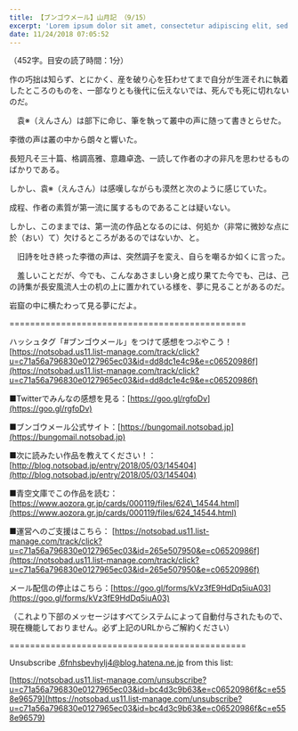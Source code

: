 ```yaml
---
title: 【ブンゴウメール】山月記 （9/15）
excerpt: 'Lorem ipsum dolor sit amet, consectetur adipiscing elit, sed do eiusmod tempor incididunt ut labore et dolore magna aliqua. Praesent elementum facilisis leo vel fringilla est ullamcorper eget. At imperdiet dui accumsan sit amet nulla facilisi morbi tempus.'
date: 11/24/2018 07:05:52
---
```


（452字。目安の読了時間：1分）

作の巧拙は知らず、とにかく、産を破り心を狂わせてまで自分が生涯それに執着したところのものを、一部なりとも後代に伝えないでは、死んでも死に切れないのだ。

　袁※（えんさん）は部下に命じ、筆を執って叢中の声に随って書きとらせた。

李徴の声は叢の中から朗々と響いた。

長短凡そ三十篇、格調高雅、意趣卓逸、一読して作者の才の非凡を思わせるものばかりである。

しかし、袁※（えんさん）は感嘆しながらも漠然と次のように感じていた。

成程、作者の素質が第一流に属するものであることは疑いない。

しかし、このままでは、第一流の作品となるのには、何処か（非常に微妙な点に於（おい）て）欠けるところがあるのではないか、と。

　旧詩を吐き終った李徴の声は、突然調子を変え、自らを嘲るか如くに言った。

　羞しいことだが、今でも、こんなあさましい身と成り果てた今でも、己は、己の詩集が長安風流人士の机の上に置かれている様を、夢に見ることがあるのだ。

岩窟の中に横たわって見る夢にだよ。

\==============================================

ハッシュタグ「#ブンゴウメール」をつけて感想をつぶやこう！ [https://notsobad.us11.list-manage.com/track/click?u=c71a56a796830e0127965ec03&id=dd8dc1e4c9&e=c06520986f](https://notsobad.us11.list-manage.com/track/click?u=c71a56a796830e0127965ec03&id=dd8dc1e4c9&e=c06520986f)

■Twitterでみんなの感想を見る：[https://goo.gl/rgfoDv](https://goo.gl/rgfoDv)

■ブンゴウメール公式サイト：[https://bungomail.notsobad.jp](https://bungomail.notsobad.jp)

■次に読みたい作品を教えてください！：[http://blog.notsobad.jp/entry/2018/05/03/145404](http://blog.notsobad.jp/entry/2018/05/03/145404)

■青空文庫でこの作品を読む：[https://www.aozora.gr.jp/cards/000119/files/624\_14544.html](https://www.aozora.gr.jp/cards/000119/files/624_14544.html)

■運営へのご支援はこちら： [https://notsobad.us11.list-manage.com/track/click?u=c71a56a796830e0127965ec03&id=265e507950&e=c06520986f](https://notsobad.us11.list-manage.com/track/click?u=c71a56a796830e0127965ec03&id=265e507950&e=c06520986f)

メール配信の停止はこちら：[https://goo.gl/forms/kVz3fE9HdDq5iuA03](https://goo.gl/forms/kVz3fE9HdDq5iuA03)

（これより下部のメッセージはすべてシステムによって自動付与されたもので、現在機能しておりません。必ず上記のURLからご解約ください）

\==============================================

Unsubscribe .6fnhsbevhylj4@blog.hatena.ne.jp from this list:

[https://notsobad.us11.list-manage.com/unsubscribe?u=c71a56a796830e0127965ec03&id=bc4d3c9b63&e=c06520986f&c=e558e96579](https://notsobad.us11.list-manage.com/unsubscribe?u=c71a56a796830e0127965ec03&id=bc4d3c9b63&e=c06520986f&c=e558e96579)